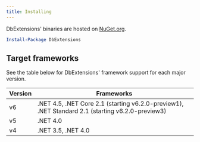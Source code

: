 ```yaml
---
title: Installing
---
```


DbExtensions' binaries are hosted on [NuGet.org](https://www.nuget.org/packages/DbExtensions).

```powershell
Install-Package DbExtensions
```

Target frameworks
-----------------
See the table below for DbExtensions' framework support for each major version.

Version | Frameworks
------- | ----------
v6      | .NET 4.5, .NET Core 2.1 (starting v6.2.0-preview1), .NET Standard 2.1 (starting v6.2.0-preview3)
v5      | .NET 4.0
v4      | .NET 3.5, .NET 4.0
